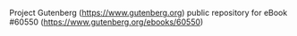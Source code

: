 Project Gutenberg (https://www.gutenberg.org) public repository for eBook #60550 (https://www.gutenberg.org/ebooks/60550)
